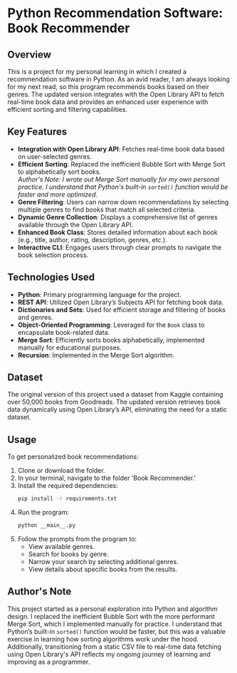# Python Recommendation Software: Book Recommender

## Overview

This is a project for my personal learning in which I created a recommendation software in Python. As an avid reader, I am always looking for my next read, so this program recommends books based on their genres. The updated version integrates with the Open Library API to fetch real-time book data and provides an enhanced user experience with efficient sorting and filtering capabilities.

## Key Features

- **Integration with Open Library API**: Fetches real-time book data based on user-selected genres.
- **Efficient Sorting**: Replaced the inefficient Bubble Sort with Merge Sort to alphabetically sort books.  
  *Author's Note: I wrote out Merge Sort manually for my own personal practice. I understand that Python's built-in `sorted()` function would be faster and more optimized.*
- **Genre Filtering**: Users can narrow down recommendations by selecting multiple genres to find books that match all selected criteria.
- **Dynamic Genre Collection**: Displays a comprehensive list of genres available through the Open Library API.
- **Enhanced Book Class**: Stores detailed information about each book (e.g., title, author, rating, description, genres, etc.).
- **Interactive CLI**: Engages users through clear prompts to navigate the book selection process.

## Technologies Used

- **Python**: Primary programming language for the project.
- **REST API**: Utilized Open Library’s Subjects API for fetching book data.
- **Dictionaries and Sets**: Used for efficient storage and filtering of books and genres.
- **Object-Oriented Programming**: Leveraged for the `Book` class to encapsulate book-related data.
- **Merge Sort**: Efficiently sorts books alphabetically, implemented manually for educational purposes.
- **Recursion**: Implemented in the Merge Sort algorithm.

## Dataset

The original version of this project used a dataset from Kaggle containing over 50,000 books from Goodreads. The updated version retrieves book data dynamically using Open Library’s API, eliminating the need for a static dataset.

## Usage

To get personalized book recommendations:

1. Clone or download the folder.
2. In your terminal, navigate to the folder 'Book Recommender.'
3. Install the required dependencies:
   ```bash
   pip install -r requirements.txt
   ```
4. Run the program:
   ```bash
   python __main__.py
   ```
5. Follow the prompts from the program to:
   - View available genres.
   - Search for books by genre.
   - Narrow your search by selecting additional genres.
   - View details about specific books from the results.

## Author's Note

This project started as a personal exploration into Python and algorithm design. I replaced the inefficient Bubble Sort with the more performant Merge Sort, which I implemented manually for practice. I understand that Python’s built-in `sorted()` function would be faster, but this was a valuable exercise in learning how sorting algorithms work under the hood. Additionally, transitioning from a static CSV file to real-time data fetching using Open Library's API reflects my ongoing journey of learning and improving as a programmer.
